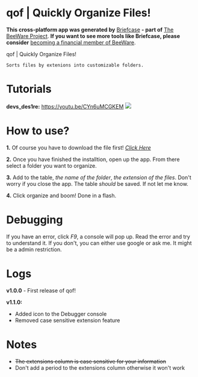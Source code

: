 qof | Quickly Organize Files!
===

**This cross-platform app was generated by** [Briefcase](https://briefcase.readthedocs.io/) **- part of**
[The BeeWare Project](https://beeware.org/). **If you want to see more tools like Briefcase, please
consider** [becoming a financial member of BeeWare](https://beeware.org/contributing/membership).

qof | Quickly Organize Files!

`Sorts files by extenions into customizable folders.`

Tutorials
===
**devs_des1re:** https://youtu.be/CYn6uMCGKEM
<img src="https://i.ibb.co/F4pbtb1Y/New-Project.png">

How to use?
===
**1.** Of course you have to download the file first! *[Click Here](https://github.com/devs-des1re/qof/releases/tag/v1.0.0/qof.v1.0.0.msi/)*

**2.** Once you have finished the installtion, open up the app. From there select a folder you want to organize.

**3.** Add to the table, *the name of the folder*, *the extension of the files*. Don't worry if you close the app. The table *should* be saved. If not let me know.

**4.** Click organize and boom! Done in a flash.

Debugging
===
If you have an error, click *F9*, a console will pop up. Read the error and try to understand it. If you don't, you can either use google or ask me. It might be a admin restriction.

Logs
===

**v1.0.0** - First release of qof!

**v1.1.0:**
- Added icon to the Debugger console
- Removed case sensitive extension feature

Notes
===
- ~~The extensions column is case sensitive for your information~~
- Don't add a period to the extensions column otherwise it won't work


